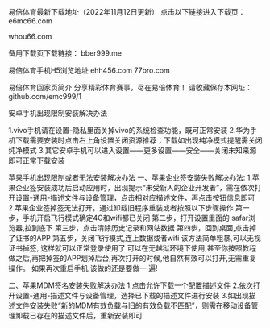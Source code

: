 易倍体育最新下载地址（2022年11月12日更新）
点击以下链接进入下载页：
e6mc66.com

whou66.com

备用下载页下载链接：
bber999.me

易倍体育手机H5浏览地址
ehh456.com
77bro.com

易倍体育回家页简介
分享精彩体育赛事，尽在易倍体育！
请收藏保存本网址：github.com/emc999/1

安卓手机出现限制安装解决办法

1.vivo手机请在设置-隐私里面关掉vivo的系统检查功能，既可正常安装
2.华为手机下载需要安装时点击右上角设置关闭资源推荐；下载如出现纯净模式提醒需关闭纯净模式
3.其它安卓手机可以进入设置——更多设置——安全——关闭未知来源即可正常下载安装

苹果手机出现限制或者无法安装解决办法
一、苹果企业签安装失败解决办法:
1.苹果企业签安装成功后启动应用时，出现提示“未受新人的企业开发者”，需在依次打开设置-通用-描述文件与设备管理，点击相对应描述文件，再点击按钮信息即可
2.苹果企业签掉签无法打开，通过卸载旧程序重装或者按照以下步骤操作
第一步，手机开启飞行模式确定4G和wifi都已关闭
第二步，打开设置里面的 safar浏览器,拉到底下
第三步，点击清除历史记录和网站数据
第四步，回到桌面,点击掉了证书的APP
第五步，关闭飞行模式,连上数据或者wifi
该方法简单粗暴,可以无视证书掉签, 这样就可以正常登录使用了
可以在无越狱环境下使用,甚至你按照教程做之后,再把掉签的APP划掉后台,再次打开的时候,他自然有效可以打开,无需重复操作。
如果再次重启手机,该做的还是要做一 遍!

二、苹果MDM签名安装失败解决办法
1.点击允许下载一个配置描述文件
2.依次打开设置-通用-描述文件与设备管理，选择已下载的描述文件进行安装
3.如出现描述文件安装失败“新的MDM有效负载与旧的有效负载不匹配”，则需在移动设备管理卸载已存在的描述文件后，重新安装即可

